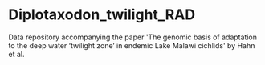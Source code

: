 # Diplotaxodon_twilight_RAD
Data repository accompanying the paper 'The genomic basis of adaptation to the deep water ‘twilight zone’ in endemic Lake Malawi cichlids' by Hahn et al.
